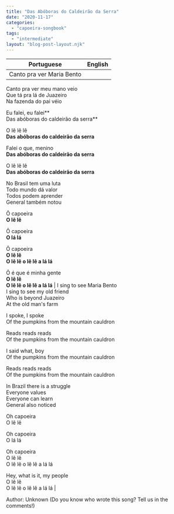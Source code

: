 ```yaml
---
title: "Das Abóboras do Caldeirão da Serra"
date: "2020-11-17"
categories: 
  - "capoeira-songbook"
tags: 
  - "intermediate"
layout: "blog-post-layout.njk"
---
```


| Portuguese | English |
| --- | --- |
| Canto pra ver Maria Bento  
Canto pra ver meu mano veio  
Que tá pra lá de Juazeiro  
Na fazenda do pai véio  
  
Eu falei, eu falei**  
Das abóboras do caldeirão da serra**  
  
O lê lê lê  
**Das abóboras do caldeirão da serra**  
  
Falei o que, menino  
**Das abóboras do caldeirão da serra**  
  
O lê lê lê  
**Das abóboras do caldeirão da serra**  
  
No Brasil tem uma luta  
Todo mundo dá valor  
Todos podem aprender  
General também notou  
  
Ô capoeira  
**O lê lê**  
  
Ô capoeira  
**O lá lá**  
  
Ô capoeira  
**O lê lê  
O lê lê o lê lê a lá lá**  
  
Ô é que é minha gente  
**O lê lê  
O lê lê o lê lê a lá lá** | I sing to see Maria Bento  
I sing to see my old friend  
Who is beyond Juazeiro  
At the old man's farm  
  
I spoke, I spoke  
Of the pumpkins from the mountain cauldron  
  
Reads reads reads  
Of the pumpkins from the mountain cauldron  
  
I said what, boy  
Of the pumpkins from the mountain cauldron  
  
Reads reads reads  
Of the pumpkins from the mountain cauldron  
  
In Brazil there is a struggle  
Everyone values  
Everyone can learn  
General also noticed  
  
Oh capoeira  
O lê lê  
  
Oh capoeira  
O lá lá  
  
Oh capoeira  
O lê lê  
O lê lê o lê lê a lá lá  
  
Hey, what is it, my people  
O lê lê  
O lê lê o lê lê a lá lá |

<figcaption>

Author: Unknown (Do you know who wrote this song? Tell us in the comments!)

</figcaption>
